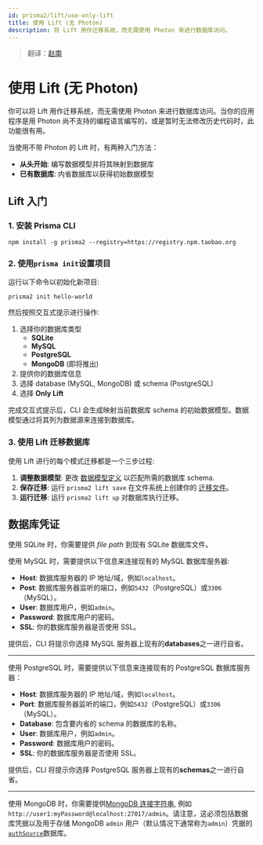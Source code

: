 ```yaml
---
id: prisma2/lift/use-only-lift
title: 使用 Lift (无 Photon)
description: 将 Lift 用作迁移系统，而无需使用 Photon 来进行数据库访问。
---
```


> 翻译：[赵南](https://github.com/znnan)

# 使用 Lift (无 Photon)

你可以将 Lift 用作迁移系统，而无需使用 Photon 来进行数据库访问。当你的应用程序是用 Photon 尚不支持的编程语言编写的，或是暂时无法修改历史代码时，此功能很有用。

当使用不带 Photon 的 Lift 时，有两种入门方法：

- **从头开始**: 编写数据模型并将其映射到数据库
- **已有数据库**: 内省数据库以获得初始数据模型

## Lift 入门

### 1. 安装 Prisma CLI

```
npm install -g prisma2 --registry=https://registry.npm.taobao.org
```

### 2. 使用`prisma init`设置项目

运行以下命令以初始化新项目:

```
prisma2 init hello-world
```

然后按照交互式提示进行操作:

1. 选择你的数据库类型
   - **SQLite**
   - **MySQL**
   - **PostgreSQL**
   - **MongoDB** (即将推出)
2. 提供你的数据库信息
3. 选择 database (MySQL, MongoDB) 或 schema (PostgreSQL)
4. 选择 **Only Lift**

完成交互式提示后，CLI 会生成映射当前数据库 schema 的初始数据模型。数据模型通过将其列为数据源来连接到数据库。

### 3. 使用 Lift 迁移数据库

使用 Lift 进行的每个模式迁移都是一个三步过程:

1. **调整数据模型**: 更改 [数据模型定义](prisma2/data-modeling.md#data-model-definition) 以匹配所需的数据库 schema.
1. **保存迁移**: 运行 `prisma2 lift save` 在文件系统上创建你的 [迁移文件](prisma2/lift/migration-files.md)。
1. **运行迁移**: 运行 `prisma2 lift up` 对数据库执行迁移。

## 数据库凭证

使用 SQLite 时，你需要提供 _file path_ 到现有 SQLite 数据库文件。

使用 MySQL 时，需要提供以下信息来连接现有的 MySQL 数据库服务器:

- **Host**: 数据库服务器的 IP 地址/域，例如`localhost`。
- **Post**: 数据库服务器监听的端口，例如`5432`（PostgreSQL）或`3306`（MySQL）。
- **User**: 数据库用户，例如`admin`。
- **Password**: 数据库用户的密码。
- **SSL**: 你的数据库服务器是否使用 SSL。

提供后，CLI 将提示你选择 MySQL 服务器上现有的**databases**之一进行自省。

---

使用 PostgreSQL 时，需要提供以下信息来连接现有的 PostgreSQL 数据库服务器：

- **Host**: 数据库服务器的 IP 地址/域，例如`localhost`。
- **Port**: 数据库服务器监听的端口，例如`5432`（PostgreSQL）或`3306`（MySQL）。
- **Database**: 包含要内省的 schema 的数据库的名称。
- **User**: 数据库用户，例如`admin`。
- **Password**: 数据库用户的密码。
- **SSL**: 你的数据库服务器是否使用 SSL。

提供后，CLI 将提示你选择 PostgreSQL 服务器上现有的**schemas**之一进行自省。

---

使用 MongoDB 时，你需要提供[MongoDB 连接字符串](https://docs.mongodb.com/manual/reference/connection-string), 例如`http://user1:myPassword@localhost:27017/admin`。请注意，这必须包括数据库凭据以及用于存储 MongoDB `admin` 用户（默认情况下通常称为`admin`）凭据的[`authSource`](https://docs.mongodb.com/manual/reference/connection-string/#authentication-options)数据库。
